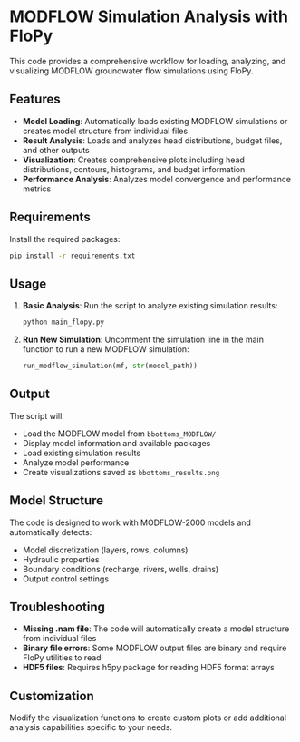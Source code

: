 # MODFLOW Simulation Analysis with FloPy

This code provides a comprehensive workflow for loading, analyzing, and visualizing MODFLOW groundwater flow simulations using FloPy.

## Features

- **Model Loading**: Automatically loads existing MODFLOW simulations or creates model structure from individual files
- **Result Analysis**: Loads and analyzes head distributions, budget files, and other outputs
- **Visualization**: Creates comprehensive plots including head distributions, contours, histograms, and budget information
- **Performance Analysis**: Analyzes model convergence and performance metrics

## Requirements

Install the required packages:

```bash
pip install -r requirements.txt
```

## Usage

1. **Basic Analysis**: Run the script to analyze existing simulation results:
   ```bash
   python main_flopy.py
   ```

2. **Run New Simulation**: Uncomment the simulation line in the main function to run a new MODFLOW simulation:
   ```python
   run_modflow_simulation(mf, str(model_path))
   ```

## Output

The script will:
- Load the MODFLOW model from `bbottoms_MODFLOW/`
- Display model information and available packages
- Load existing simulation results
- Analyze model performance
- Create visualizations saved as `bbottoms_results.png`

## Model Structure

The code is designed to work with MODFLOW-2000 models and automatically detects:
- Model discretization (layers, rows, columns)
- Hydraulic properties
- Boundary conditions (recharge, rivers, wells, drains)
- Output control settings

## Troubleshooting

- **Missing .nam file**: The code will automatically create a model structure from individual files
- **Binary file errors**: Some MODFLOW output files are binary and require FloPy utilities to read
- **HDF5 files**: Requires h5py package for reading HDF5 format arrays

## Customization

Modify the visualization functions to create custom plots or add additional analysis capabilities specific to your needs.
